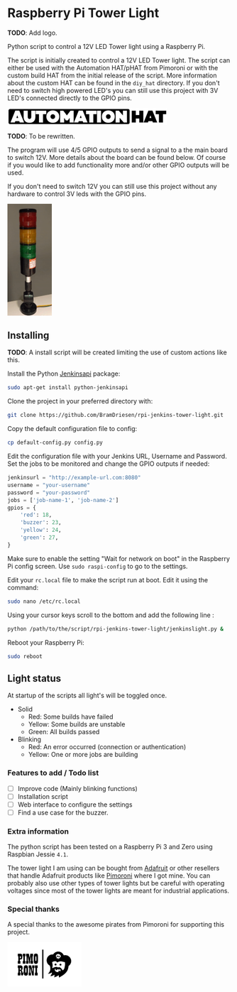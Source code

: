 # Raspberry Pi Tower Light
**TODO**: Add logo.

Python script to control a 12V LED Tower light using a Raspberry Pi.

The script is initially created to control a 12V LED Tower light. The script can either be used with the Automation HAT/pHAT from Pimoroni or with the custom build HAT from the initial release of the script. More information about the custom HAT can be found in the `diy_hat` directory. If you don't need to switch high powered LED's you can still use this project with 3V LED's connected directly to the GPIO pins.   

<img src="autohat_360.png" alt="Automation HAT/pHAT logo" title="Automation HAT/pHAT logo" />

**TODO**: To be rewritten.

The program will use 4/5 GPIO outputs to send a signal to a the main board to switch 12V. More details about the board can be found below. Of course if you would like to add functionality more and/or other GPIO outputs will be used.

If you don't need to switch 12V you can still use this project without any hardware to control 3V leds with the GPIO pins.

<img src="tower-crop.gif" alt="Adafruit LED Tower (gif)" title="Adafruit LED Tower (gif)"  width="100" />

## Installing
**TODO**: A install script will be created limiting the use of custom actions like this.


Install the Python [Jenkinsapi][1] package:
```sh
sudo apt-get install python-jenkinsapi
```

Clone the project in your preferred directory with:
```sh
git clone https://github.com/BramDriesen/rpi-jenkins-tower-light.git
```

Copy the default configuration file to config:
```sh
cp default-config.py config.py
```

Edit the configuration file with your Jenkins URL, Username and Password. Set the jobs to be monitored and change the GPIO outputs if needed:
```py
jenkinsurl = "http://example-url.com:8080"
username = "your-username"
password = "your-password"
jobs = ['job-name-1', 'job-name-2']
gpios = {
    'red': 18,
    'buzzer': 23,
    'yellow': 24,
    'green': 27,
}
```

Make sure to enable the setting "Wait for network on boot" in the Raspberry Pi config screen. Use `sudo raspi-config` to go to the settings.

Edit your `rc.local` file to make the script run at boot. Edit it using the command:
```sh
sudo nano /etc/rc.local
```
Using your cursor keys scroll to the bottom and add the following line :
```sh
python /path/to/the/script/rpi-jenkins-tower-light/jenkinslight.py &
```
Reboot your Raspberry Pi:
```sh
sudo reboot
```

## Light status
At startup of the scripts all light's will be toggled once.

- Solid
    - Red: Some builds have failed
    - Yellow: Some builds are unstable
    - Green: All builds passed
- Blinking
    - Red: An error occurred (connection or authentication)
    - Yellow: One or more jobs are building

### Features to add / Todo list
- [ ] Improve code (Mainly blinking functions)
- [ ] Installation script
- [ ] Web interface to configure the settings
- [ ] Find a use case for the buzzer.

### Extra information
The python script has been tested on a Raspberry Pi 3 and Zero using Raspbian Jessie `4.1`.

The tower light I am using can be bought from [Adafruit][2] or other resellers that handle Adafruit products like [Pimoroni][3] where I got mine. You can probably also use other types of tower lights but be careful with operating voltages since most of the tower lights are meant for industrial applications.

[1]: https://pypi.python.org/pypi/jenkinsapi
[2]: https://www.adafruit.com/products/2993
[3]: https://shop.pimoroni.com/products/tower-light-red-yellow-green-alert-light-with-buzzer-12vdc

### Special thanks
A special thanks to the awesome pirates from Pimoroni for supporting this project.

<img src="pimoroni.png" alt="Pimoroni logo" title="Pimoroni logo" height="100"/>